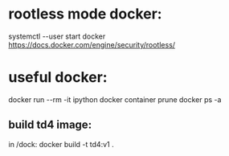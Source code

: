 # rootless mode docker:

systemctl --user start docker
https://docs.docker.com/engine/security/rootless/

# useful docker:

docker run --rm -it ipython
docker container prune
docker ps -a

## build td4 image:

in /dock:
docker build -t td4:v1 .